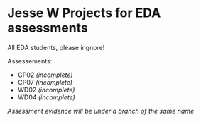 # Jesse W Projects for EDA assessments

All EDA students, please ingnore!

Assessements:
- CP02  *(incomplete)*
- CP07  *(incomplete)*
- WD02  *(incomplete)*
- WD04  *(incomplete)*

*Assessment evidence will be under a branch of the same name*
